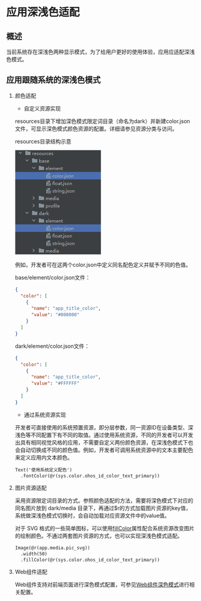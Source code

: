 # 应用深浅色适配

## 概述

当前系统存在深浅色两种显示模式，为了给用户更好的使用体验，应用应适配深浅色模式。

## 应用跟随系统的深浅色模式

1. 颜色适配

    - 自定义资源实现

     resources目录下增加深色模式限定词目录（命名为dark）并新建color.json文件，可显示深色模式颜色资源的配置。详细请参见资源分类与访问。

     resources目录结构示意

     ![colorJsonDir](./figures/colorJsonDir.png)

     例如，开发者可在这两个color.json中定义同名配色定义并赋予不同的色值。

     base/element/color.json文件：

     ```json
     {
       "color": [
         {
           "name": "app_title_color",
           "value": "#000000"
         }
       ]
     }
     ```

     dark/element/color.json文件：

     ```json
     {
       "color": [
         {
           "name": "app_title_color",
           "value": "#FFFFFF"
         }
       ]
     }
     ```

    - 通过系统资源实现

     开发者可直接使用的系统预置资源，即分层参数，同一资源ID在设备类型、深浅色等不同配置下有不同的取值。通过使用系统资源，不同的开发者可以开发出具有相同视觉风格的应用，不需要自定义两份颜色资源，在深浅色模式下也会自动切换成不同的颜色值。例如，开发者可调用系统资源中的文本主要配色来定义应用内文本颜色。

     ```cangjie
     Text('使用系统定义配色')
       .fontColor(@r(sys.color.ohos_id_color_text_primary))
     ```

2. 图片资源适配

    采用资源限定词目录的方式。参照颜色适配的方法，需要将深色模式下对应的同名图片放到 dark/media 目录下，再通过$r的方式加载图片资源的key值，系统做深浅色模式切换时，会自动加载对应资源文件中的value值。

    对于 SVG 格式的一些简单图标，可以使用[fillColor](./cj-graphics-display.md#显示矢量图)属性配合系统资源改变图片的绘制颜色。不通过两套图片资源的方式，也可以实现深浅色模式适配。

    ```cangjie
    Image(@r(app.media.pic_svg))
      .width(50)
      .fillColor(@r(sys.color.ohos_id_color_text_primary))
    ```

3. Web组件适配

    Web组件支持对前端页面进行深色模式配置，可参见[Web组件深色模式](../../../application-dev/source_zh_cn/web/cj-web-set-dark-mode.md)进行相关配置。
